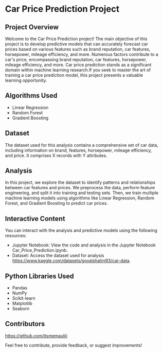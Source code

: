 # Car Price Prediction Project

## Project Overview

Welcome to the Car Price Prediction project! The main objective of this project is to develop predictive models that can accurately forecast car prices based on various features such as brand reputation, car features, horsepower, mileage efficiency, and more.
Numerous factors contribute to a car's price, encompassing brand reputation, car features, horsepower, mileage efficiency, and more. Car price prediction stands as a significant domain within machine learning
research.If you seek to master the art of training a car price prediction model, this project presents a valuable learning opportunity.

## Algorithms Used

- Linear Regression
- Random Forest
- Gradient Boosting

## Dataset

The dataset used for this analysis contains a comprehensive set of car data, including information on brand, features, horsepower, mileage efficiency, and price. It comprises X records with Y attributes.

## Analysis

In this project, we explore the dataset to identify patterns and relationships between car features and prices. We preprocess the data, perform feature engineering, and split it into training and testing sets. Then, we train multiple machine learning models using algorithms like Linear Regression, Random Forest, and Gradient Boosting to predict car prices.

## Interactive Content

You can interact with the analysis and predictive models using the following resources:

- Jupyter Notebook: View the code and analysis in the Jupyter Notebook Car_Price_Prediction.ipynb.
- Dataset: Access the dataset used for analysis https://www.kaggle.com/datasets/goyalshalini93/car-data.

## Python Libraries Used

- Pandas
- NumPy
- Scikit-learn
- Matplotlib
- Seaborn

## Contributors

https://github.com/itsmemauliii

Feel free to contribute, provide feedback, or suggest improvements!
